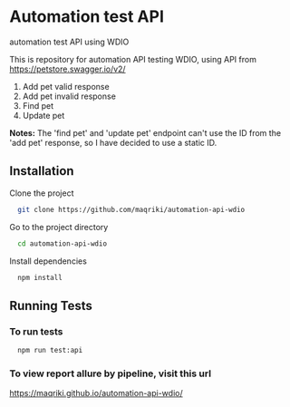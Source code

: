
# Automation test API

automation test API using WDIO

This is repository for automation API testing WDIO, using API from https://petstore.swagger.io/v2/
1. Add pet valid response
2. Add pet invalid response
2. Find pet
3. Update pet

**Notes:** The 'find pet' and 'update pet' endpoint can't use the ID from the 'add pet' response, so I have decided to use a static ID.



## Installation

Clone the project

```bash
  git clone https://github.com/maqriki/automation-api-wdio
```

Go to the project directory

```bash
  cd automation-api-wdio
```

Install dependencies

```bash
  npm install
```


## Running Tests

### To run tests

```bash
  npm run test:api
```

### To view report allure by pipeline, visit this url

https://maqriki.github.io/automation-api-wdio/